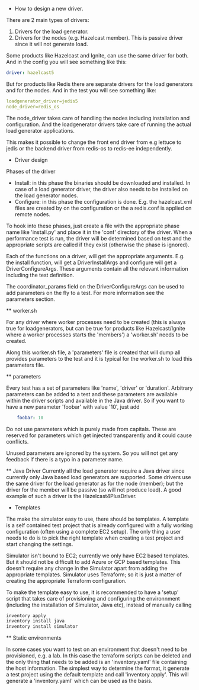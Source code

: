 * How to design a new driver.

There are 2 main types of drivers:

1) Drivers for the load generator.
2) Drivers for the nodes (e.g. Hazelcast member). This is  passive driver since it will not generate load.

Some products like Hazelcast and Ignite, can use the same driver for both. And in the config you will
see something like this:
```yaml
driver: hazelcast5
```

But for products like Redis there are separate drivers for the load generators and for the nodes. 
And in the test you will see something like:

```yaml
loadgenerator_driver=jedis5
node_driver=redis_os
```

The node_driver takes care of handling the nodes including installation and configuration. And the loadgenerator
drivers take care of running the actual load generator applications.

This makes it possible to change the front end driver from e.g  lettuce to jedis or the backend driver from redis-os
to redis-ee independently.

* Driver design

Phases of the driver
- Install: in this phase the binaries should be downloaded and installed. In case of a load generator driver, the driver also needs to be installed on the load generator nodes.
- Configure: in this phase the configuration is done. E.g. the hazelcast.xml files are created by on the configuration or the a redis.conf is applied on remote nodes.

To hook into these phases, just create a file with the appropriate phase name like 'install.py' and place it
in the 'conf' directory of the driver. When a performance test is run, the driver will be determined based on test
and the appropriate scripts are called if they exist (otherwise the phase is ignored).

Each of the functions on a driver, will get the appropriate arguments. E.g. the install function, will get a DriverInstallArgs
and configure will get a DriverConfigureArgs. These arguments contain all the relevant information including the 
test definition.

The coordinator_params field on the DriverConfigureArgs can be used to add parameters on the fly to a test. For
more information see the parameters section.

** worker.sh

For any driver where worker processes need to be created (this is always true for loadgenerators, but can be true
for products like Hazelcast/Ignite where a worker processes starts the 'members') a 'worker.sh' needs to be created.

Along this worker.sh file, a 'parameters' file is created that will dump all provides parameters to the test and it is
typical for the worker.sh to load this parameters file.

** parameters

Every test has a set of parameters like 'name', 'driver' or 'duration'. Arbitrary parameters can be added to a test 
and these parameters are available within the driver scripts and available in the Java driver. So if you want to have
a new parameter 'foobar' with value '10', just add

```yaml
    foobar: 10
```

Do not use parameters which is purely made from capitals. These are reserved for parameters which get injected transparently and it
could cause conflicts.

Unused parameters are ignored by the system. So you will not get any feedback if there is a typo in a parameter name.

** Java Driver
Currently all the load generator require a Java driver since currently only Java based load generators are supported. 
Some drivers use the same driver for the load generator as for the node (member); but the driver for the member will
be passive (so will not produce load). A good example of such a driver is the Hazelcast4PlusDriver.

* Templates

The make the simulator easy to use, there should be templates. A template is a self contained test project that is already
configured with a fully working configuration (often using a complete EC2 setup). The only thing a user needs to do
is to pick the right template when creating a test project and start changing the settings.

Simulator isn't bound to EC2; currently we only have EC2 based templates. But it should not be difficult to add
Azure or GCP based templates. This doesn't require any change in the Simulator apart from adding the appropriate 
templates. Simulator uses Terraform; so it is just a matter of creating the appropriate Terraform configuration.

To make the template easy to use, it is recommended to have a 'setup' script that takes care of provisioning and 
configuring the environnment (including the installation of Simulator, Java etc), instead of manually calling

```bash
inventory apply
inventory install java
inventory install simulator
```

** Static environments

In some cases you want to test on an environment that doesn't need to be provisioned, e.g. a lab. In this case the
terraform scripts can be deleted and the only thing that needs to be added is an 'inventory.yaml' file containing 
the host information. The simplest way to determine the format, it generate a test project using the default template and
call 'inventory apply'. This will generate a 'inventory.yaml' which can be used as the basis.